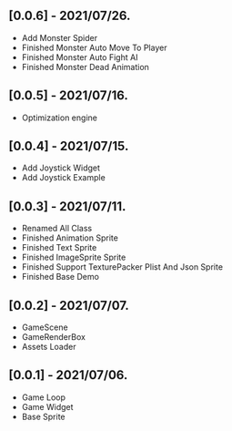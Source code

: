 ## [0.0.6] - 2021/07/26. 
* Add Monster Spider  
* Finished Monster Auto Move To Player    
* Finished Monster Auto Fight AI   
* Finished Monster Dead Animation     

## [0.0.5] - 2021/07/16. 
* Optimization engine

## [0.0.4] - 2021/07/15. 
* Add Joystick Widget
* Add Joystick Example

## [0.0.3] - 2021/07/11. 
* Renamed All Class
* Finished Animation Sprite 
* Finished Text Sprite
* Finished ImageSprite Sprite
* Finished Support TexturePacker Plist And Json Sprite
* Finished Base Demo

## [0.0.2] - 2021/07/07. 
* GameScene
* GameRenderBox 
* Assets Loader

## [0.0.1] - 2021/07/06. 
* Game Loop 
* Game Widget
* Base Sprite 
